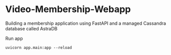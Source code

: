 # Video-Membership-Webapp
Building a membership application using FastAPI and a managed Cassandra database called AstraDB 


Run app

```
uvicorn app.main:app --reload

```